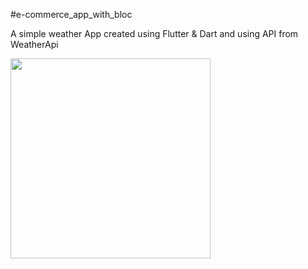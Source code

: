 #e-commerce_app_with_bloc

A simple weather App created using Flutter & Dart and using API from WeatherApi


<img src="https://github.com/semseyy/e-commerce_with_cubit/assets/148747503/e2d9a76f-45f8-40d0-8b31-498dc7164144"  width="320">
